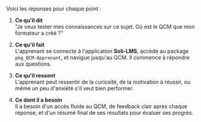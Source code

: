 Voici les réponses pour chaque point :  

1. **Ce qu'il dit**  
   "Je veux tester mes connaissances sur ce sujet. Où est le QCM que mon formateur a créé ?"  

2. **Ce qu'il fait**  
   L'apprenant se connecte à l'application **Soli-LMS**, accède au package `pkg_QCM-Apprenant`, et navigue jusqu'au QCM. Il commence à répondre aux questions.  

3. **Ce qu'il ressent**  
   L'apprenant peut ressentir de la curiosité, de la motivation à réussir, ou même un peu d'anxiété s'il veut bien performer.  

4. **Ce dont il a besoin**  
   Il a besoin d'un accès fluide au QCM, de feedback clair après chaque réponse, et d'un résumé final de ses résultats pour évaluer ses progrès.